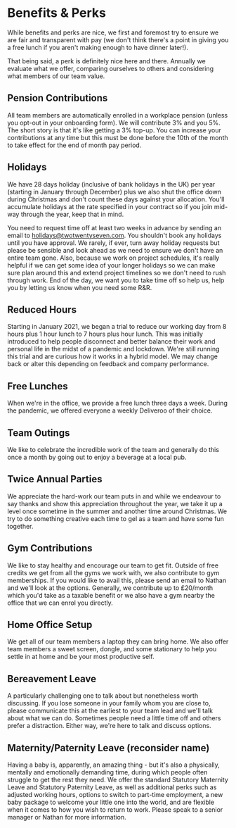 # Benefits & Perks

While benefits and perks are nice, we first and foremost try to ensure we are fair and transparent with pay (we don't think there's a point in giving you a free lunch if you aren't making enough to have dinner later!). 

That being said, a perk is definitely nice here and there. Annually we evaluate what we offer, comparing ourselves to others and considering what members of our team value. 

## Pension Contributions

All team members are automatically enrolled in a workplace pension (unless you opt-out in your onboarding form). We will contribute 3% and you 5%. The short story is that it's like getting a 3% top-up. You can increase your contributions at any time but this must be done before the 10th of the month to take effect for the end of month pay period. 

## Holidays

We have 28 days holiday (inclusive of bank holidays in the UK) per year (starting in January through December) plus we also shut the office down during Christmas and don't count these days against your allocation. You'll accumulate holidays at the rate specified in your contract so if you join mid-way through the year, keep that in mind. 

You need to request time off at least two weeks in advance by sending an email to holidays@twotwentyseven.com. You shouldn't book any holidays until you have approval. We rarely, if ever, turn away holiday requests but please be sensible and look ahead as we need to ensure we don't have an entire team gone. Also, because we work on project schedules, it's really helpful if we can get some idea of your longer holidays so we can make sure plan around this and extend project timelines so we don't need to rush through work. End of the day, we want you to take time off so help us, help you by letting us know when you need some R&R. 

## Reduced Hours

Starting in January 2021, we began a trial to reduce our working day from 8 hours plus 1 hour lunch to 7 hours plus hour lunch. This was initially introduced to help people disconnect and better balance their work and personal life in the midst of a pandemic and lockdown. We're still running this trial and are curious how it works in a hybrid model. We may change back or alter this depending on feedback and company performance. 

## Free Lunches

When we're in the office, we provide a free lunch three days a week. During the pandemic, we offered everyone a weekly Deliveroo of their choice. 

## Team Outings

We like to celebrate the incredible work of the team and generally do this once a month by going out to enjoy a beverage at a local pub. 

## Twice Annual Parties

We appreciate the hard-work our team puts in and while we endeavour to say thanks and show this appreciation throughout the year, we take it up a level once sometime in the summer and another time around Christmas. We try to do something creative each time to gel as a team and have some fun together. 

## Gym Contributions

We like to stay healthy and encourage our team to get fit. Outside of free credits we get from all the gyms we work with, we also contribute to gym memberships. If you would like to avail this, please send an email to Nathan and we'll look at the options. Generally, we contribute up to £20/month which you'd take as a taxable benefit or we also have a gym nearby the office that we can enrol you directly. 

## Home Office Setup

We get all of our team members a laptop they can bring home. We also offer team members a sweet screen, dongle, and some stationary to help you settle in at home and be your most productive self. 

## Bereavement Leave

A particularly challenging one to talk about but nonetheless worth discussing. If you lose someone in your family whom you are close to, please communicate this at the earliest to your team lead and we'll talk about what we can do. Sometimes people need a little time off and others prefer a distraction. Either way, we're here to talk and discuss options. 

## Maternity/Paternity Leave (reconsider name)

Having a baby is, apparently, an amazing thing - but it's also a physically, mentally and emotionally demanding time, during which people often struggle to get the rest they need.  We offer the standard Statutory Maternity Leave and Statutory Paternity Leave, as well as additional perks such as adjusted working hours, options to switch to part-time employment, a new baby package to welcome your little one into the world, and are flexible when it comes to how you wish to return to work.  Please speak to a senior manager or Nathan for more information.


